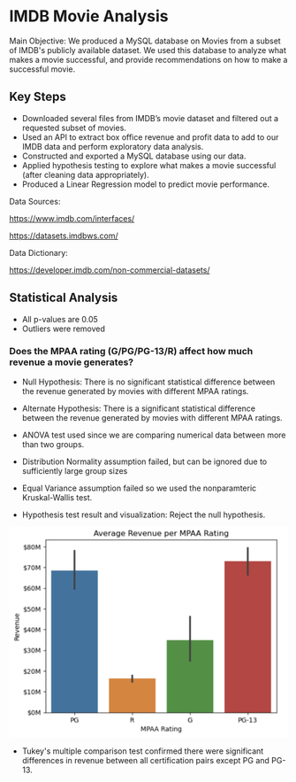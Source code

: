 # IMDB Movie Analysis
 
Main Objective: We produced a MySQL database on Movies from a subset of IMDB's publicly available dataset. We used this database to analyze what makes a movie successful, and provide recommendations on how to make a successful movie.

## Key Steps

- Downloaded several files from IMDB’s movie dataset and filtered out a requested subset of movies.
- Used an API to extract box office revenue and profit data to add to our IMDB data and perform exploratory data analysis.
- Constructed and exported a MySQL database using our data.
- Applied hypothesis testing to explore what makes a movie successful (after cleaning data appropriately).
- Produced a Linear Regression model to predict movie performance.

Data Sources:

https://www.imdb.com/interfaces/

https://datasets.imdbws.com/

Data Dictionary:

https://developer.imdb.com/non-commercial-datasets/

## Statistical Analysis

- All p-values are 0.05
- Outliers were removed

### Does the MPAA rating (G/PG/PG-13/R) affect how much revenue a movie generates?

- Null Hypothesis: There is no significant statistical difference between the revenue generated by movies with different MPAA ratings.

- Alternate Hypothesis: There is a significant statistical difference between the revenue generated by movies with different MPAA ratings.

- ANOVA test used since we are comparing numerical data between more than two groups.

- Distribution Normality assumption failed, but can be ignored due to sufficiently large group sizes

- Equal Variance assumption failed so we used the nonparamteric Kruskal-Wallis test.

- Hypothesis test result and visualization: Reject the null hypothesis.

![HT1](HT1.png)

- Tukey's multiple comparison test confirmed there were significant differences in revenue between all certification pairs except PG and PG-13.
